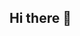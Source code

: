 ## Hi there 👋

<!--
- 🔭 I’m currently working on my Ph.D.
- 🌱 I’m currently learning R Markdown
-->
